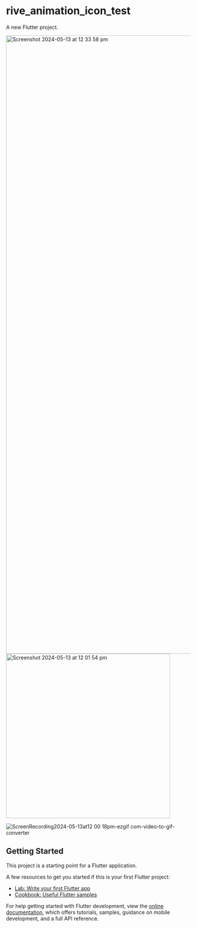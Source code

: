 # rive_animation_icon_test

A new Flutter project.

<img width="1680" alt="Screenshot 2024-05-13 at 12 33 58 pm" src="https://github.com/yinkyAde/rive_animation_icon_test/assets/50271975/392fbb3b-295e-427b-be24-2ec41b0b8e55">

<img width="447" alt="Screenshot 2024-05-13 at 12 01 54 pm" src="https://github.com/yinkyAde/rive_animation_icon_test/assets/50271975/da56b329-96ec-48a6-8775-27a55d6024d8">

![ScreenRecording2024-05-13at12 00 18pm-ezgif com-video-to-gif-converter](https://github.com/yinkyAde/rive_animation_icon_test/assets/50271975/62c51637-50c4-411c-a56a-b3aa49a8fabe)



## Getting Started

This project is a starting point for a Flutter application.

A few resources to get you started if this is your first Flutter project:

- [Lab: Write your first Flutter app](https://docs.flutter.dev/get-started/codelab)
- [Cookbook: Useful Flutter samples](https://docs.flutter.dev/cookbook)

For help getting started with Flutter development, view the
[online documentation](https://docs.flutter.dev/), which offers tutorials,
samples, guidance on mobile development, and a full API reference.
